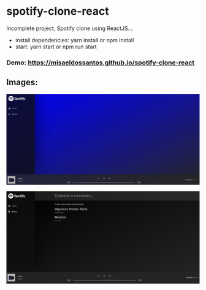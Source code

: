 # spotify-clone-react

Incomplete project, Spotify clone using ReactJS...

- install dependencies: yarn install or npm install
- start: yarn start or npm run start

### Demo: https://misaeldossantos.github.io/spotify-clone-react

## Images:

![image 1](public/scr1.png)

![image 1](public/scr2.png)